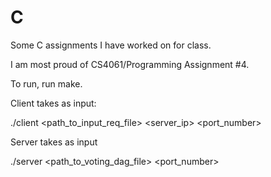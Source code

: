 # C

Some C assignments I have worked on for class.

I am most proud of CS4061/Programming Assignment #4.

To run, run make.

Client takes as input:

./client <path_to_input_req_file> <server_ip> <port_number>

Server takes as input

./server <path_to_voting_dag_file> <port_number>